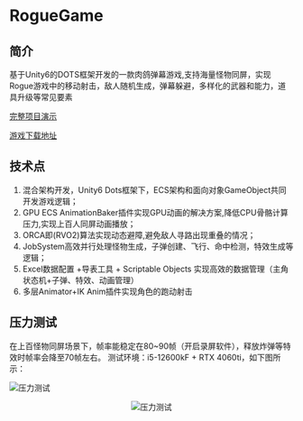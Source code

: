 # RogueGame

## 简介

基于Unity6的DOTS框架开发的一款肉鸽弹幕游戏,支持海量怪物同屏，实现Rogue游戏中的移动射击，敌人随机生成，弹幕躲避，多样化的武器和能力，道具升级等常见要素

[完整项目演示](https://www.bilibili.com/video/BV1gUWjeUETc/?spm_id_from=333.999.0.0&vd_source=15ce64d8f8fad36086523ce711dec730)

[游戏下载地址](https://pan.baidu.com/s/1Q-cIa8th9wWRaVGtJA1YDg?pwd=67qf)

## 技术点

1. 混合架构开发，Unity6 Dots框架下，ECS架构和面向对象GameObject共同开发游戏逻辑；
2. GPU ECS AnimationBaker插件实现GPU动画的解决方案,降低CPU骨骼计算压力,实现上百人同屏动画播放；
3. ORCA即(RVO2)算法实现动态避障,避免敌人寻路出现重叠的情况；
4. JobSystem高效并行处理怪物生成，子弹创建、飞行、命中检测，特效生成等逻辑；
5. Excel数据配置 +导表工具 + Scriptable Objects 实现高效的数据管理（主角状态机+子弹、特效、动画管理）
6. 多层Animator+IK Anim插件实现角色的跑动射击

## 压力测试

在上百怪物同屏场景下，帧率能稳定在80~90帧（开启录屏软件），释放炸弹等特效时帧率会降至70帧左右。
测试环境：i5-12600kF + RTX 4060ti，如下图所示：

![压力测试](https://github.com/Maresoul/RogueGame/blob/main/%E5%8E%8B%E5%8A%9B%E6%B5%8B%E8%AF%95-1.gif)



<center>
  <img src="https://github.com/Maresoul/RogueGame/blob/main/%E5%8E%8B%E5%8A%9B%E6%B5%8B%E8%AF%95-1.gif" alt="压力测试" />
</center>
